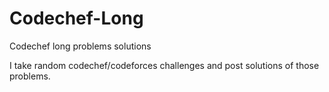 # Codechef-Long
Codechef long problems solutions

I take random codechef/codeforces challenges and post solutions of those problems.
